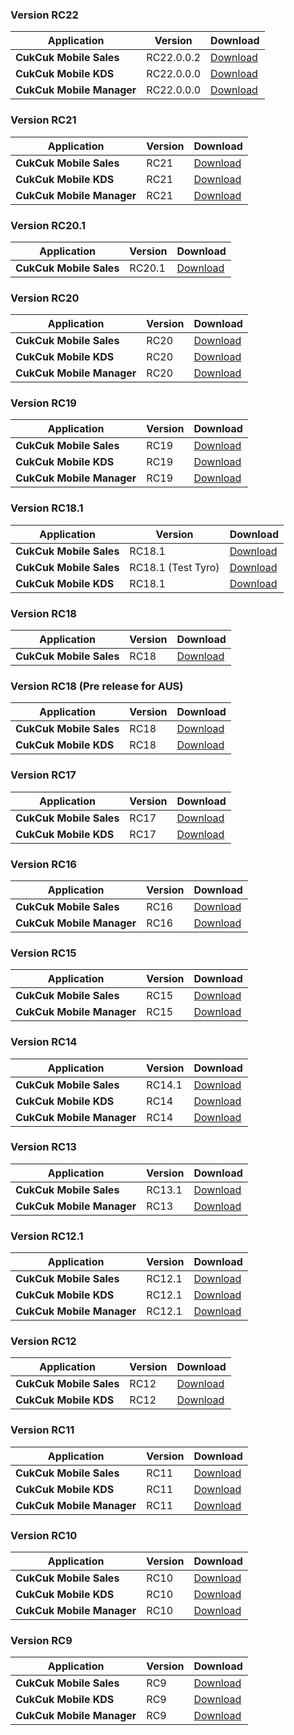 ### Version RC22

| Application | Version | Download |
|---|---|---|
| **CukCuk Mobile Sales** | RC22.0.0.2 | [Download](https://github.com/CukCuk-US/CukCuk-US/releases/download/RC22/Sales_RC22_0_0_2.apk) |
| **CukCuk Mobile KDS** | RC22.0.0.0 | [Download](https://github.com/CukCuk-US/CukCuk-US/releases/download/RC22/KDS_RC22_0_0_0.apk) |
| **CukCuk Mobile Manager** | RC22.0.0.0 | [Download](https://github.com/CukCuk-US/CukCuk-US/releases/download/RC22/Manager_RC22_0_0_0.apk) |

### Version RC21

| Application | Version | Download |
|---|---|---|
| **CukCuk Mobile Sales** | RC21 | [Download](https://github.com/CukCuk-US/CukCuk-US/releases/download/RC21/Sales_US_RC21_0_0_1.apk) |
| **CukCuk Mobile KDS** | RC21 | [Download](https://github.com/CukCuk-US/CukCuk-US/releases/download/RC21/KDS_US_RC21_0_0_1.apk) |
| **CukCuk Mobile Manager** | RC21 | [Download](https://github.com/CukCuk-US/CukCuk-US/releases/download/RC21/Manager_US_RC21_0_0_0.apk) |

### Version RC20.1

| Application | Version | Download |
|---|---|---|
| **CukCuk Mobile Sales** | RC20.1 | [Download](https://github.com/CukCuk-US/CukCuk-US/releases/download/RC20.1/Sales_RC20_1_0_1.apk) |

### Version RC20

| Application | Version | Download |
|---|---|---|
| **CukCuk Mobile Sales** | RC20 | [Download](https://github.com/CukCuk-US/CukCuk-US/releases/download/RC20/Sales_RC20_0_0_3.apk) |
| **CukCuk Mobile KDS** | RC20 | [Download](https://github.com/CukCuk-US/CukCuk-US/releases/download/RC20/KDS_RC20_0_0_0.apk) |
| **CukCuk Mobile Manager** | RC20 | [Download](https://github.com/CukCuk-US/CukCuk-US/releases/download/RC20/Manager_RC20_0_0_0.apk) |


### Version RC19

| Application | Version | Download |
|---|---|---|
| **CukCuk Mobile Sales** | RC19 | [Download](https://github.com/CukCuk-US/CukCuk-US/releases/download/RC19/Sales_RC19_0_0_3.apk) |
| **CukCuk Mobile KDS** | RC19 | [Download](https://github.com/CukCuk-US/CukCuk-US/releases/download/RC19/KDS_RC19_0_0_0.apk) |
| **CukCuk Mobile Manager** | RC19 | [Download](https://github.com/CukCuk-US/CukCuk-US/releases/download/RC19/Manager_RC19_0_0_0.apk) |


### Version RC18.1

| Application | Version | Download |
|---|---|---|
| **CukCuk Mobile Sales** | RC18.1 | [Download](https://github.com/CukCuk-US/CukCuk-US/releases/download/RC18.1.4/Sales_RC18_1_0_4.apk) |
| **CukCuk Mobile Sales** | RC18.1 (Test Tyro) | [Download](https://github.com/CukCuk-US/CukCuk-US/releases/download/RC18.1.4/Sales_AUS_RC18_1_0_4.apk) |
| **CukCuk Mobile KDS** | RC18.1 | [Download](https://github.com/CukCuk-US/CukCuk-US/releases/download/RC18.1/KDS_RC18_1_0_0.apk) |


### Version RC18

| Application | Version | Download |
|---|---|---|
| **CukCuk Mobile Sales** | RC18 | [Download](https://github.com/CukCuk-US/CukCuk-US/releases/download/RC18/Sales_RC18_0_0_0.apk) |


### Version RC18 (Pre release for AUS)

| Application | Version | Download |
|---|---|---|
| **CukCuk Mobile Sales** | RC18 | [Download](https://github.com/CukCuk-US/CukCuk-US/releases/download/RC18_Pre_release/Sales_RC18_AUS.apk) |
| **CukCuk Mobile KDS** | RC18 | [Download](https://github.com/CukCuk-US/CukCuk-US/releases/download/RC18_Pre_release/KDS_RC18_AUS.apk) |


### Version RC17

| Application | Version | Download |
|---|---|---|
| **CukCuk Mobile Sales** | RC17 | [Download](https://github.com/CukCuk-US/CukCuk-US/releases/download/RC17/Sales_RC17_0_0_3.apk) |
| **CukCuk Mobile KDS** | RC17 | [Download](https://github.com/CukCuk-US/CukCuk-US/releases/download/RC17/KDS_RC17_0_0_2.apk) |


### Version RC16

| Application | Version | Download |
|---|---|---|
| **CukCuk Mobile Sales** | RC16 | [Download](https://github.com/CukCuk-US/CukCuk-US/releases/download/RC16/Sales_RC16_0_0_0.apk) |
| **CukCuk Mobile Manager** | RC16 | [Download](https://github.com/CukCuk-US/CukCuk-US/releases/download/RC16/Manager_RC16_0_0_0.apk) |


### Version RC15

| Application | Version | Download |
|---|---|---|
| **CukCuk Mobile Sales** | RC15 | [Download](https://github.com/CukCuk-US/CukCuk-US/releases/download/RC15/Sales_RC15_0_0_0.apk) |
| **CukCuk Mobile Manager** | RC15 | [Download](https://github.com/CukCuk-US/CukCuk-US/releases/download/RC15/Manager_RC15_0_0_0.apk) |


### Version RC14

| Application | Version | Download |
|---|---|---|
| **CukCuk Mobile Sales** | RC14.1 | [Download](https://github.com/CukCuk-US/CukCuk-US/releases/download/RC14.1/Sales_RC14_1_0_1.apk) |
| **CukCuk Mobile KDS** | RC14 | [Download](https://github.com/CukCuk-US/CukCuk-US/releases/download/RC14/KDS_RC14_0_0_0.apk) |
| **CukCuk Mobile Manager** | RC14 | [Download](https://github.com/CukCuk-US/CukCuk-US/releases/download/RC14/Manager_RC14_0_1.apk) |

### Version RC13

| Application | Version | Download |
|---|---|---|
| **CukCuk Mobile Sales** | RC13.1 | [Download](https://github.com/CukCuk-US/CukCuk-US/releases/download/RC13.1.0.0/Sales_RC13_1_0_0.apk) |
| **CukCuk Mobile Manager** | RC13 | [Download](https://github.com/CukCuk-US/CukCuk-US/releases/download/RC13.0.0.0/Manager_RC13_0_0_0.apk) |

### Version RC12.1

| Application | Version | Download |
|---|---|---|
| **CukCuk Mobile Sales** | RC12.1 | [Download](https://github.com/CukCuk-US/CukCuk-US/releases/download/RC12.1.0.0/Sales_RC12_1_0_0.apk) |
| **CukCuk Mobile KDS** | RC12.1 | [Download](https://github.com/CukCuk-US/CukCuk-US/releases/download/RC12.1.0.0/KDS_RC12_1_0_0.apk) |
| **CukCuk Mobile Manager** | RC12.1 | [Download](https://github.com/CukCuk-US/CukCuk-US/releases/download/RC12.1.0.0/Manager_RC12_1_0_0.apk) |

### Version RC12

| Application | Version | Download |
|---|---|---|
| **CukCuk Mobile Sales** | RC12 | [Download](https://github.com/CukCuk-US/CukCuk-US/releases/download/RC12.0.0.1/Sales_RC12_0_0_1.apk) |
| **CukCuk Mobile KDS** | RC12 | [Download](https://github.com/CukCuk-US/CukCuk-US/releases/download/RC12.0.0.1/KDS_RC12_0_0_1.apk) |

### Version RC11

| Application | Version | Download |
|---|---|---|
| **CukCuk Mobile Sales** | RC11 | [Download](https://github.com/CukCuk-US/CukCuk-US/releases/download/RC11.1.0.0/CukCuk_Sales_RC11_1_0_0.apk) |
| **CukCuk Mobile KDS** | RC11 | [Download](https://github.com/CukCuk-US/CukCuk-US/releases/download/RC11.0.0.1/KDS_RC11_0_0_1.apk) |
| **CukCuk Mobile Manager** | RC11 | [Download](https://github.com/CukCuk-US/CukCuk-US/releases/download/RC11.0.0.1/Manager_RC11_0_0_1.apk) |

### Version RC10

| Application | Version | Download |
|---|---|---|
| **CukCuk Mobile Sales** | RC10 | [Download](https://github.com/CukCuk-US/CukCuk-US/releases/download/RC10/Sales_RC10.apk) |
| **CukCuk Mobile KDS** | RC10 | [Download](https://github.com/CukCuk-US/CukCuk-US/releases/download/RC10/KDS_RC10.apk) |
| **CukCuk Mobile Manager** | RC10 | [Download](https://github.com/CukCuk-US/CukCuk-US/releases/download/RC10/Manager_RC10.apk) |

### Version RC9

| Application | Version | Download |
|---|---|---|
| **CukCuk Mobile Sales** | RC9 | [Download](https://github.com/CukCuk-US/CukCuk-US/releases/download/RC9/Sales_RC9.apk) |
| **CukCuk Mobile KDS** | RC9 | [Download](https://github.com/CukCuk-US/CukCuk-US/releases/download/RC9/KDS_RC9.apk) |
| **CukCuk Mobile Manager** | RC9 | [Download](https://github.com/CukCuk-US/CukCuk-US/releases/download/RC9/Manager_RC9.apk) |
